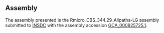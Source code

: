 

Assembly
--------

The assembly presented is the Rmicro\_CBS\_344.29\_Allpaths-LG assembly
submitted to [INSDC](http://www.insdc.org) with the assembly accession
[GCA\_000825725.1](http://www.ebi.ac.uk/ena/data/view/GCA_000825725.1).
